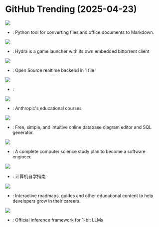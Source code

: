 # GitHub Trending (2025-04-23)

![](https://img.shields.io/badge/Python-New%20822-green?style=flat-square&logo=appveyor)
- [](https://github.comundefined): Python tool for converting files and office documents to Markdown.

![](https://img.shields.io/badge/TypeScript-New%20146-green?style=flat-square&logo=appveyor)
- [](https://github.comundefined): Hydra is a game launcher with its own embedded bittorrent client

![](https://img.shields.io/badge/Go-New%20391-green?style=flat-square&logo=appveyor)
- [](https://github.comundefined): Open Source realtime backend in 1 file

![](https://img.shields.io/badge/Python-New%2096-green?style=flat-square&logo=appveyor)
- [](https://github.comundefined): 

![](https://img.shields.io/badge/Jupyter%20Notebook-New%20383-green?style=flat-square&logo=appveyor)
- [](https://github.comundefined): Anthropic's educational courses

![](https://img.shields.io/badge/JavaScript-New%20275-green?style=flat-square&logo=appveyor)
- [](https://github.comundefined): Free, simple, and intuitive online database diagram editor and SQL generator.

![](https://img.shields.io/badge/none-New%20335-green?style=flat-square&logo=appveyor)
- [](https://github.comundefined): A complete computer science study plan to become a software engineer.

![](https://img.shields.io/badge/HTML-New%20147-green?style=flat-square&logo=appveyor)
- [](https://github.comundefined): 计算机自学指南

![](https://img.shields.io/badge/TypeScript-New%20472-green?style=flat-square&logo=appveyor)
- [](https://github.comundefined): Interactive roadmaps, guides and other educational content to help developers grow in their careers.

![](https://img.shields.io/badge/C%2B%2B-New%20538-green?style=flat-square&logo=appveyor)
- [](https://github.comundefined): Official inference framework for 1-bit LLMs


